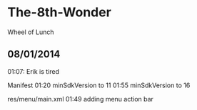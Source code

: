 The-8th-Wonder
==============

Wheel of Lunch

08/01/2014
--------------------------------
01:07: Erik is tired

Manifest
01:20 minSdkVersion to 11
01:55 minSdkVersion to 16

res/menu/main.xml
01:49 adding menu action bar


